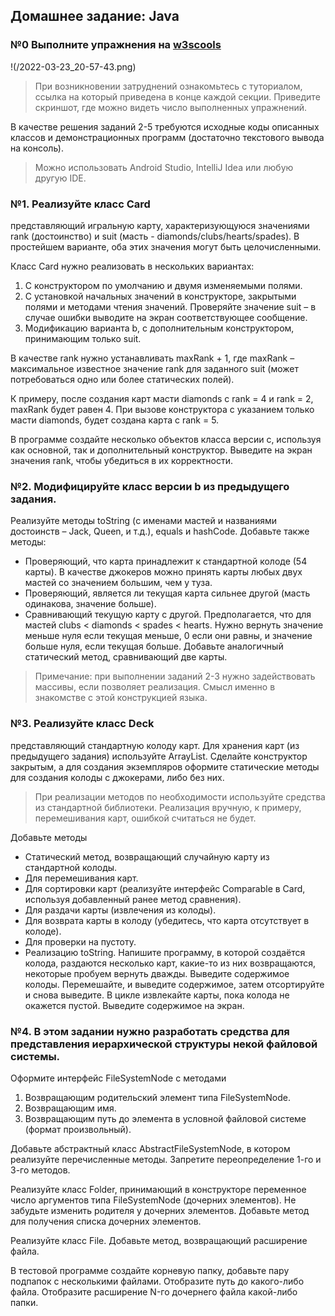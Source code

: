 ## Домашнее задание: Java
### №0 Выполните упражнения на [w3scools](https://www.w3schools.com/java/exercise.asp)
!(/2022-03-23_20-57-43.png)

>При возникновении затруднений ознакомьтесь с туториалом, ссылка на который приведена в конце каждой секции.
Приведите скриншот, где можно видеть число выполненных упражнений.


В качестве решения заданий 2-5 требуются исходные коды описанных классов и демонстрационных программ (достаточно текстового вывода на консоль). 
>Можно использовать Android Studio, IntelliJ Idea или любую другую IDE.

### №1.	Реализуйте класс Card
 представляющий игральную карту, характеризующуюся значениями rank (достоинство) и suit (масть - diamonds/clubs/hearts/spades). В простейшем варианте, оба этих значения могут быть целочисленными.

Класс Card нужно реализовать в нескольких вариантах:

1.  C конструктором по умолчанию и двумя изменяемыми полями.
2.	С установкой начальных значений в конструкторе, закрытыми полями и методами чтения значений. Проверяйте значение suit – в случае ошибки выводите на экран соответствующее сообщение.
3.	Модификацию варианта b, с дополнительным конструктором, принимающим только suit. 

В качестве rank нужно устанавливать maxRank + 1, где maxRank – максимальное известное значение rank для заданного suit (может потребоваться одно или более статических полей).

К примеру, после создания карт масти diamonds с rank = 4 и rank = 2, maxRank будет равен 4. При вызове конструктора с указанием только масти diamonds, будет создана карта с rank = 5.

В программе создайте несколько объектов класса версии с, используя как основной, так и дополнительный конструктор. Выведите на экран значения rank, чтобы убедиться в их корректности.

### №2.	Модифицируйте класс версии b из предыдущего задания. 
Реализуйте методы toString (с именами мастей и названиями достоинств – Jack, Queen, и т.д.), equals и hashCode. 
Добавьте также методы:
*	Проверяющий, что карта принадлежит к стандартной колоде (54 карты). В качестве джокеров можно принять карты любых двух мастей со значением большим, чем у туза.
*	Проверяющий, является ли текущая карта сильнее другой (масть одинакова, значение больше).
*	Сравнивающий текущую карту с другой. Предполагается, что для мастей clubs < diamonds < spades < hearts. Нужно вернуть значение меньше нуля если текущая меньше, 0 если они равны, и значение больше нуля, если текущая больше. Добавьте аналогичный статический метод, сравнивающий две карты.

>Примечание: при выполнении заданий 2-3 нужно задействовать массивы, если позволяет реализация. Смысл именно в знакомстве с этой конструкцией языка.

### №3.	Реализуйте класс Deck
 представляющий стандартную колоду карт. Для хранения карт (из предыдущего задания) используйте ArrayList. Сделайте конструктор закрытым, а для создания экземпляров оформите статические методы для создания колоды с джокерами, либо без них. 

>При реализации методов по необходимости используйте средства из стандартной библиотеки. Реализация вручную, к примеру, перемешивания карт, ошибкой считаться не будет.

Добавьте методы 
*	Статический метод, возвращающий случайную карту из стандартной колоды.
*	Для перемешивания карт.
*	Для сортировки карт (реализуйте интерфейс Comparable<Card> в Card, используя добавленный ранее метод сравнения).
*	Для раздачи карты (извлечения из колоды).
*	Для возврата карты в колоду (убедитесь, что карта отсутствует в колоде).
*	Для проверки на пустоту.
*	Реализацию toString.
Напишите программу, в которой создаётся колода, раздаются несколько карт, какие-то из них возвращаются, некоторые пробуем вернуть дважды. Выведите содержимое колоды. 
Перемешайте, и выведите содержимое, затем отсортируйте и снова выведите.
В цикле извлекайте карты, пока колода не окажется пустой. Выведите содержимое на экран.

### №4.	В этом задании нужно разработать средства для представления иерархической структуры некой файловой системы.

Оформите интерфейс FileSystemNode с методами
1.	Возвращающим родительский элемент типа FileSystemNode.
2.	Возвращающим имя.
3.	Возвращающим путь до элемента в условной файловой системе (формат произвольный).

Добавьте абстрактный класс AbstractFileSystemNode, в котором реализуйте перечисленные методы. Запретите переопределение 1-го и 3-го методов.

Реализуйте класс Folder, принимающий в конструкторе переменное число аргументов типа FileSystemNode (дочерних элементов). Не забудьте изменить родителя у дочерних элементов. Добавьте метод для получения списка дочерних элементов.

Реализуйте класс File. Добавьте метод, возвращающий расширение файла.

В тестовой программе создайте корневую папку, добавьте пару подпапок с несколькими файлами. Отобразите путь до какого-либо файла. Отобразите расширение N-го дочернего файла какой-либо папки.
